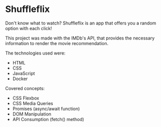 # Shuffleflix

Don't know what to watch? Shuffleflix is an app that offers you a random option with each click!

This project was made with the IMDb's API, that provides the necessary information to render the movie recommendation.

The technologies used were:
- HTML
- CSS
- JavaScript
- Docker

Covered concepts:
- CSS Flexbox
- CSS Media Queries
- Promises (async/await function)
- DOM Manipulation
- API Consumption (fetch() method)
